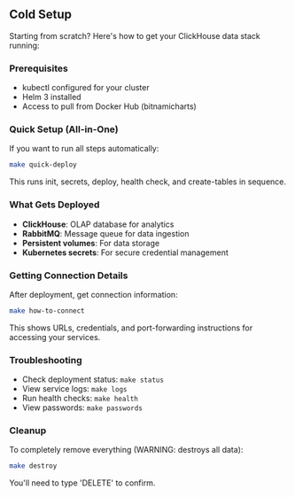 ## Cold Setup

Starting from scratch? Here's how to get your ClickHouse data stack running:

### Prerequisites

- kubectl configured for your cluster
- Helm 3 installed
- Access to pull from Docker Hub (bitnamicharts)

### Quick Setup (All-in-One)

If you want to run all steps automatically:

```bash
make quick-deploy
```

This runs init, secrets, deploy, health check, and create-tables in sequence.

### What Gets Deployed

- **ClickHouse**: OLAP database for analytics
- **RabbitMQ**: Message queue for data ingestion
- **Persistent volumes**: For data storage
- **Kubernetes secrets**: For secure credential management

### Getting Connection Details

After deployment, get connection information:

```bash
make how-to-connect
```

This shows URLs, credentials, and port-forwarding instructions for accessing your services.

### Troubleshooting

- Check deployment status: `make status`
- View service logs: `make logs`
- Run health checks: `make health`
- View passwords: `make passwords`

### Cleanup

To completely remove everything (WARNING: destroys all data):

```bash
make destroy
```

You'll need to type 'DELETE' to confirm.
